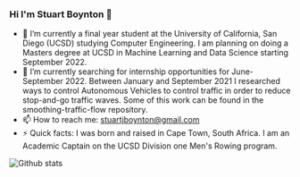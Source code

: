 ### Hi I'm Stuart Boynton 👋

- 🔭 I’m currently a final year student at the University of California, San Diego (UCSD) studying Computer Engineering. I am planning on doing a Masters degree at UCSD in Machine Learning and Data Science starting September 2022.
- 🌱 I’m currently searching for internship opportunities for June-September 2022. Between January and September 2021 I researched ways to control Autonomous Vehicles to control traffic in order to reduce stop-and-go traffic waves. Some of this work can be found in the smoothing-traffic-flow repository.
- 📫 How to reach me: stuartjboynton@gmail.com
- ⚡ Quick facts: I was born and raised in Cape Town, South Africa. I am an Academic Captain on the UCSD Division one Men's Rowing program. 

![Github stats](https://github-readme-stats.vercel.app/api?username=StuartBoynton1)
